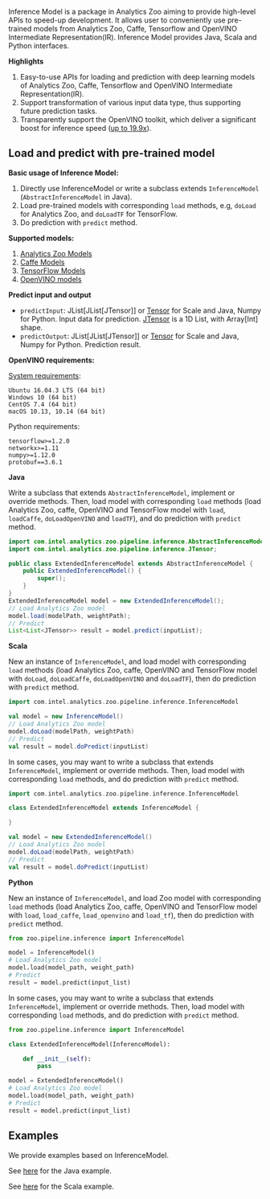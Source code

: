 Inference Model is a package in Analytics Zoo aiming to provide high-level APIs to speed-up development. It allows user to conveniently use pre-trained models from Analytics Zoo, Caffe, Tensorflow and OpenVINO Intermediate Representation(IR). Inference Model provides Java, Scala and Python interfaces.

**Highlights**

1. Easy-to-use APIs for loading and prediction with deep learning models of Analytics Zoo, Caffe, Tensorflow and OpenVINO Intermediate Representation(IR).
2. Support transformation of various input data type, thus supporting future prediction tasks.
3. Transparently support the OpenVINO toolkit, which deliver a significant boost for inference speed ([up to 19.9x](https://software.intel.com/en-us/blogs/2018/05/15/accelerate-computer-vision-from-edge-to-cloud-with-openvino-toolkit)).

## **Load and predict with pre-trained model**
**Basic usage of Inference Model:**

1. Directly use InferenceModel or write a subclass extends `InferenceModel` (`AbstractInferenceModel` in Java).
2. Load pre-trained models with corresponding `load` methods, e.g, `doLoad` for Analytics Zoo, and `doLoadTF` for TensorFlow.
3. Do prediction with `predict` method.

**Supported models:**

1. [Analytics Zoo Models](https://analytics-zoo.github.io/master/##built-in-deep-learning-models)
2. [Caffe Models](https://github.com/BVLC/caffe/wiki/Model-Zoo)
3. [TensorFlow Models](https://github.com/tensorflow/models)
4. [OpenVINO models](https://software.intel.com/en-us/openvino-toolkit/documentation/pretrained-models)

**Predict input and output**

* `predictInput`: JList[JList[JTensor]] or [Tensor](https://github.com/intel-analytics/BigDL/tree/master/spark/dl/src/main/scala/com/intel/analytics/bigdl/tensor) for Scale and Java, Numpy for Python. Input data for prediction. [JTensor](https://github.com/intel-analytics/analytics-zoo/blob/master/zoo/src/main/java/com/intel/analytics/zoo/pipeline/inference/JTensor.java) is a 1D List, with Array[Int] shape.
* `predictOutput`: JList[JList[JTensor]] or [Tensor](https://github.com/intel-analytics/BigDL/tree/master/spark/dl/src/main/scala/com/intel/analytics/bigdl/tensor) for Scale and Java, Numpy for Python. Prediction result.


**OpenVINO requirements:**

[System requirements](https://software.intel.com/en-us/openvino-toolkit/documentation/system-requirements):

    Ubuntu 16.04.3 LTS (64 bit)
    Windows 10 (64 bit)
    CentOS 7.4 (64 bit)
    macOS 10.13, 10.14 (64 bit)

Python requirements:

    tensorflow>=1.2.0
    networkx>=1.11
    numpy>=1.12.0
    protobuf==3.6.1

**Java**

Write a subclass that extends `AbstractInferenceModel`, implement or override methods. Then, load model with corresponding `load` methods (load Analytics Zoo, caffe, OpenVINO and TensorFlow model with `load`, `loadCaffe`, `doLoadOpenVINO` and `loadTF`), and do prediction with `predict` method. 

```java
import com.intel.analytics.zoo.pipeline.inference.AbstractInferenceModel;
import com.intel.analytics.zoo.pipeline.inference.JTensor;

public class ExtendedInferenceModel extends AbstractInferenceModel {
    public ExtendedInferenceModel() {
        super();
    }
}
ExtendedInferenceModel model = new ExtendedInferenceModel();
// Load Analytics Zoo model
model.load(modelPath, weightPath);
// Predict
List<List<JTensor>> result = model.predict(inputList);
```

**Scala**

New an instance of `InferenceModel`, and load model with corresponding `load` methods (load Analytics Zoo, caffe, OpenVINO and TensorFlow model with `doLoad`, `doLoadCaffe`, `doLoadOpenVINO` and `doLoadTF`), then do prediction with `predict` method.

```scala
import com.intel.analytics.zoo.pipeline.inference.InferenceModel

val model = new InferenceModel()
// Load Analytics Zoo model
model.doLoad(modelPath, weightPath)
// Predict
val result = model.doPredict(inputList)
```

In some cases, you may want to write a subclass that extends `InferenceModel`, implement or override methods. Then, load model with corresponding `load` methods, and do prediction with `predict` method.

```scala
import com.intel.analytics.zoo.pipeline.inference.InferenceModel

class ExtendedInferenceModel extends InferenceModel {

}

val model = new ExtendedInferenceModel()
// Load Analytics Zoo model
model.doLoad(modelPath, weightPath)
// Predict
val result = model.doPredict(inputList)
```

**Python**

New an instance of `InferenceModel`, and load Zoo model with corresponding `load` methods (load Analytics Zoo, caffe, OpenVINO and TensorFlow model with `load`, `load_caffe`, `load_openvino` and `load_tf`), then do prediction with `predict` method.

```python
from zoo.pipeline.inference import InferenceModel

model = InferenceModel()
# Load Analytics Zoo model
model.load(model_path, weight_path)
# Predict
result = model.predict(input_list)
```

In some cases, you may want to write a subclass that extends `InferenceModel`, implement or override methods. Then, load model with corresponding `load` methods, and do prediction with `predict` method.

```python
from zoo.pipeline.inference import InferenceModel

class ExtendedInferenceModel(InferenceModel):

    def __init__(self):
        pass

model = ExtendedInferenceModel()
# Load Analytics Zoo model
model.load(model_path, weight_path)
# Predict
result = model.predict(input_list)
```

## **Examples**
We provide examples based on InferenceModel.

See [here](https://github.com/intel-analytics/analytics-zoo/tree/master/apps/model-inference-examples) for the Java example.

See [here](https://github.com/intel-analytics/analytics-zoo/tree/master/zoo/src/main/scala/com/intel/analytics/zoo/examples/streaming/textclassification) for the Scala example.
